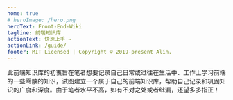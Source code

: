 ```yaml
---
home: true
# heroImage: /hero.png
heroText: Front-End-Wiki
tagline: 前端知识库
actionText: 快速上手 →
actionLink: /guide/
footer: MIT Licensed | Copyright © 2019-present Alin.
---
```


此前端知识库的初衷旨在笔者想要记录自己日常或过往在生活中、工作上学习前端的一些零散的知识，试图建立一个属于自己的前端知识库，帮助自己记录和巩固知识的广度和深度。由于笔者水平不高，如有不对之处或者纰漏，还望多多指正！